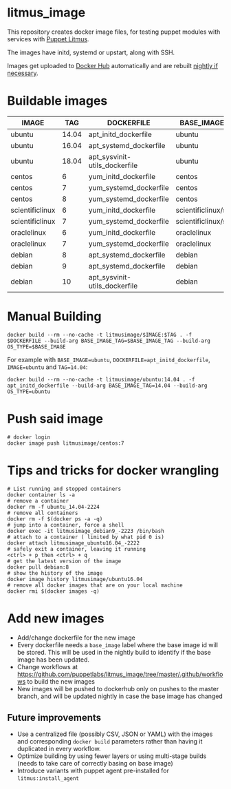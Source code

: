 # litmus_image
This repository creates docker image files, for testing puppet modules with services with [Puppet Litmus](https://github.com/puppetlabs/puppet_litmus/wiki).

The images have initd, systemd or upstart, along with SSH.

Images get uploaded to [Docker Hub](https://hub.docker.com/u/litmusimage) automatically and are rebuilt [nightly if necessary](https://github.com/puppetlabs/litmus_image/blob/master/.github/workflows/nightly.yml).

# Buildable images
| IMAGE | TAG | DOCKERFILE | BASE_IMAGE | BASE_IMAGE_TAG |
| ------| ----| -----------| -----------| ---------------|
| ubuntu | 14.04 | apt_initd_dockerfile | ubuntu | 14.04 |
| ubuntu | 16.04 | apt_systemd_dockerfile | ubuntu | 16.04 |
| ubuntu | 18.04 | apt_sysvinit-utils_dockerfile | ubuntu | 18.04 |
| centos | 6 | yum_initd_dockerfile | centos | 6 |
| centos | 7 | yum_systemd_dockerfile | centos | 7 |
| centos | 8 | yum_systemd_dockerfile | centos | 8 |
| scientificlinux | 6 | yum_initd_dockerfile | scientificlinux/sl | 6 |
| scientificlinux | 7 | yum_systemd_dockerfile | scientificlinux/sl | 7 |
| oraclelinux | 6 | yum_initd_dockerfile | oraclelinux | 6 |
| oraclelinux | 7 | yum_systemd_dockerfile | oraclelinux | 7 |
| debian | 8 | apt_systemd_dockerfile | debian | 8 |
| debian | 9 | apt_systemd_dockerfile | debian | 9 |
| debian | 10 | apt_sysvinit-utils_dockerfile | debian | 10 |

# Manual Building

```
docker build --rm --no-cache -t litmusimage/$IMAGE:$TAG . -f $DOCKERFILE --build-arg BASE_IMAGE_TAG=$BASE_IMAGE_TAG --build-arg OS_TYPE=$BASE_IMAGE
```

For example with `BASE_IMAGE=ubuntu`, `DOCKERFILE=apt_initd_dockerfile`, `IMAGE=ubuntu` and `TAG=14.04`:
```
docker build --rm --no-cache -t litmusimage/ubuntu:14.04 . -f apt_initd_dockerfile --build-arg BASE_IMAGE_TAG=14.04 --build-arg OS_TYPE=ubuntu
```

# Push said image

```
# docker login
docker image push litmusimage/centos:7
```
# Tips and tricks for docker wrangling

```
# List running and stopped containers
docker container ls -a
# remove a container
docker rm -f ubuntu_14.04-2224
# remove all containers
docker rm -f $(docker ps -a -q)
# jump into a container, force a shell
docker exec -it litmusimage_debian9_-2223 /bin/bash
# attach to a container ( limited by what pid 0 is)
docker attach litmusimage_ubuntu16.04_-2222
# safely exit a container, leaving it running
<ctrl> + p then <ctrl> + q
# get the latest version of the image
docker pull debian:8
# show the history of the image
docker image history litmusimage/ubuntu16.04
# remove all docker images that are on your local machine
docker rmi $(docker images -q)
```

# Add new images

* Add/change dockerfile for the new image
* Every dockerfile needs a `base_image` label where the base image id will be stored. This will be used in the nightly build to identify if the base image has been updated.
* Change workflows at https://github.com/puppetlabs/litmus_image/tree/master/.github/workflows to build the new images
* New images will be pushed to dockerhub only on pushes to the master branch, and will be updated nightly in case the base image has changed

## Future improvements

* Use a centralized file (possibly CSV, JSON or YAML) with the images and corresponding `docker build` parameters rather than having it duplicated in every workflow.
* Optimize building by using fewer layers or using multi-stage builds (needs to take care of correctly basing on base image)
* Introduce variants with puppet agent pre-installed for `litmus:install_agent`
